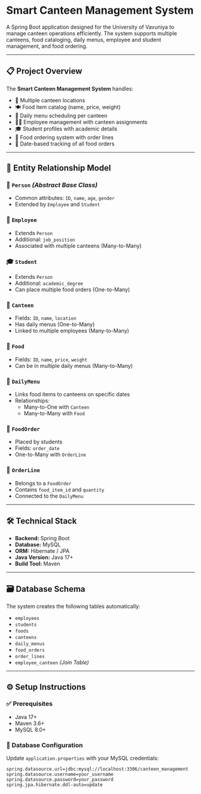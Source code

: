# Smart Canteen Management System

A Spring Boot application designed for the University of Vavuniya to manage canteen operations efficiently. The system supports multiple canteens, food cataloging, daily menus, employee and student management, and food ordering.

---

## 📋 Project Overview

The **Smart Canteen Management System** handles:

- 📍 Multiple canteen locations  
- 🍽️ Food item catalog (name, price, weight)  
- 📆 Daily menu scheduling per canteen  
- 👩‍💼 Employee management with canteen assignments  
- 🎓 Student profiles with academic details  
- 🧾 Food ordering system with order lines  
- 📅 Date-based tracking of all food orders  

---

## 🧩 Entity Relationship Model

### 🧑 `Person` *(Abstract Base Class)*
- Common attributes: `ID`, `name`, `age`, `gender`
- Extended by `Employee` and `Student`

### 👷 `Employee`
- Extends `Person`
- Additional: `job_position`
- Associated with multiple canteens (Many-to-Many)

### 🎓 `Student`
- Extends `Person`
- Additional: `academic_degree`
- Can place multiple food orders (One-to-Many)

### 🏢 `Canteen`
- Fields: `ID`, `name`, `location`
- Has daily menus (One-to-Many)
- Linked to multiple employees (Many-to-Many)

### 🍲 `Food`
- Fields: `ID`, `name`, `price`, `weight`
- Can be in multiple daily menus (Many-to-Many)

### 📅 `DailyMenu`
- Links food items to canteens on specific dates
- Relationships:
  - Many-to-One with `Canteen`
  - Many-to-Many with `Food`

### 🧾 `FoodOrder`
- Placed by students
- Fields: `order_date`
- One-to-Many with `OrderLine`

### 🧾 `OrderLine`
- Belongs to a `FoodOrder`
- Contains `food_item_id` and `quantity`
- Connected to the `DailyMenu`

---

## 🛠️ Technical Stack

- **Backend:** Spring Boot  
- **Database:** MySQL  
- **ORM:** Hibernate / JPA  
- **Java Version:** Java 17+  
- **Build Tool:** Maven  

---

## 🗃️ Database Schema

The system creates the following tables automatically:

- `employees`
- `students`
- `foods`
- `canteens`
- `daily_menus`
- `food_orders`
- `order_lines`
- `employee_canteen` *(Join Table)*

---

## ⚙️ Setup Instructions

### ✅ Prerequisites

- Java 17+
- Maven 3.6+
- MySQL 8.0+

### 🧾 Database Configuration

Update `application.properties` with your MySQL credentials:

```properties
spring.datasource.url=jdbc:mysql://localhost:3306/canteen_management
spring.datasource.username=your_username
spring.datasource.password=your_password
spring.jpa.hibernate.ddl-auto=update

